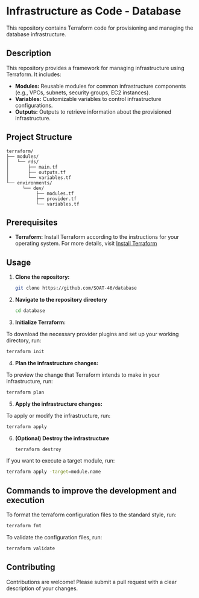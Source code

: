 # Infrastructure as Code - Database

This repository contains Terraform code for provisioning and managing the database infrastructure.

## Description

This repository provides a framework for managing infrastructure using Terraform. It includes:

* **Modules:** Reusable modules for common infrastructure components (e.g., VPCs, subnets, security groups, EC2 instances).
* **Variables:** Customizable variables to control infrastructure configurations.
* **Outputs:** Outputs to retrieve information about the provisioned infrastructure.

## Project Structure

```
terraform/
├── modules/
│   └── rds/
│       ├── main.tf
│       ├── outputs.tf
│       └── variables.tf
└── environments/
      └── dev/
           ├── modules.tf
           ├── provider.tf
           └── variables.tf
```

## Prerequisites

* **Terraform:** Install Terraform according to the instructions for your operating system. For more details, visit [Install Terraform](https://developer.hashicorp.com/terraform/install)

## Usage

1. **Clone the repository:**

   ```bash
   git clone https://github.com/SOAT-46/database
   ```

2. **Navigate to the repository directory**

   ```bash
   cd database
   ```

3. **Initialize Terraform:**

To download the necessary provider plugins and set up your working directory, run:

   ```bash
   terraform init
   ```

4. **Plan the infrastructure changes:**

To preview the change that Terraform intends to make in your infrastructure, run:

   ```bash
   terraform plan
   ```

5. **Apply the infrastructure changes:**

To apply or modify the infrastructure, run:

   ```bash
   terraform apply
   ```

6. **(Optional) Destroy the infrastructure**

   ```bash
   terraform destroy
   ```

If you want to execute a target module, run:

   ```bash
   terraform apply -target=module.name
   ```

## Commands to improve the development and execution

To format the terraform configuration files to the standard style, run:

   ```bash
   terraform fmt
   ```

To validate the configuration files, run:

   ```bash
   terraform validate
   ```

## Contributing

Contributions are welcome! Please submit a pull request with a clear description of your changes.
